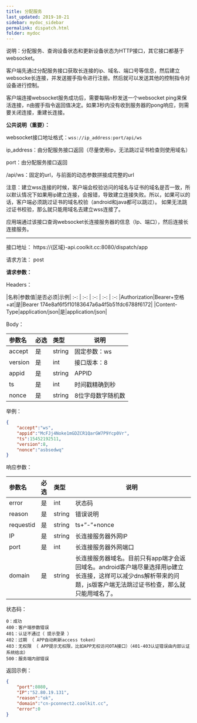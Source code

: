 ```yaml
---
title: 分配服务
last_updated: 2019-10-21
sidebar: mydoc_sidebar
permalink: dispatch.html
folder: mydoc
---
```


说明：分配服务、查询设备状态和更新设备状态为HTTP接口，其它接口都基于websocket。

客户端先通过分配服务接口获取长连接的ip、域名、端口号等信息，然后建立websocke长连接，并发送握手指令进行注册。然后就可以发送其他的控制指令对设备进行控制。

客户端连接websocket服务成功后，需要每隔n秒发送一个websocket ping来保活连接，n由握手指令返回值决定。如果3秒内没有收到服务器的pong响应，则需要关闭连接，重建长连接。

**公共说明（重要）：**

websocket接口地址格式：```wss://ip_address:port/api/ws```

ip_address：由分配服务接口返回（尽量使用ip，无法跳过证书检查则使用域名）

port：由分配服务接口返回

/api/ws：固定的url，与前面的动态参数拼接成完整的url

注意：建立wss连接的时候，客户端会校验访问的域名与证书的域名是否一致，所以默认情况下如果用ip建立连接，会报错，导致建立连接失败。所以，如果可以的话，客户端必须跳过证书的域名校验（android和java都可以跳过）。 如果无法跳过证书校验，那么就只能用域名去建立wss连接了。

应用端通过该接口查询websocket长连接服务器的信息（Ip、端口），然后连接长连接服务。

---

接口地址： https://{区域}-api.coolkit.cc:8080/dispatch/app

请求方法： post

**请求参数：**

Headers：

|名称|参数值|是否必须|示例|
:-: | :-: | :-: | :-: | :-:
|Authorization|Bearer+空格+at|是|Bearer 174e8af6f5f10183647a6a4f5b51fdc6788f6172|
|Content-Type|application/json|是|application/json|

Body：

|参数名|必选|类型|说明|
|:----    |:---|:----- |-----   |
|accept |是  |string |固定参数：ws|
|version |是  |int |接口版本：8|
|appid     |是  |string | APPID|
|ts     |是  |int | 时间戳精确到秒    |
|nonce     |是  |string | 8位字母数字随机数|

举例：

```Json
{
    "accept":"ws",
    "appid":"McFJj4Noke1mGDZCR1QarGW7P9Ycp0Vr",
    "ts":15452192511,
    "version":8,
    "nonce":"asbsedwq"
}
```

响应参数：

|参数名|必选|类型|说明|
|:----    |:---|:----- |-----   |
|error |是  |int |状态码   |
|reason |是  |string | 错误说明    |
|requestid     |是  |string | ts+”-”+nonce    |
|IP     |是  |string | 长连接服务器外网IP    |
|port     |是  |int | 长连接服务器外网端口    |
|domain     |是  |string | 长连接服务器域名。目前只有app端才会返回域名。android客户端尽量选择用ip建立长连接，这样可以减少dns解析带来的问题，js版客户端无法跳过证书检查，那么就只能用域名了。    |


状态码：

    0：成功
    400：客户端参数错误
    401：认证不通过（ 提示登录 ）
    402：过期 （ APP自动刷新access token）
    403：无权限 （ APP提示无权限，比如APP无权访问OTA接口）（401-403认证错误由内部认证系统给出）
    500：服务端内部错误

返回示例：

```Json
{
    "port":8080,
    "IP":"52.80.19.131",
    "reason":"ok",
    "domain":"cn-pconnect2.coolkit.cc",
    "error":0
}
```